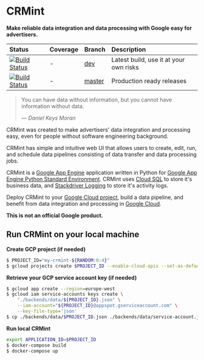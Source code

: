 # CRMint

**Make reliable data integration and data processing with Google easy for
advertisers.**

| Status | Coverage | Branch | Description |
| :----- | :--------- | :----- | :---------- |
| [![Build Status](https://travis-ci.org/google/crmint.svg?branch=dev)](https://travis-ci.org/google/crmint) | - | [dev](https://github.com/google/crmint/tree/dev) | Latest build, use it at your own risks  |
| [![Build Status](https://travis-ci.org/google/crmint.svg?branch=master)](https://travis-ci.org/google/crmint) | - | [master](https://github.com/google/crmint/tree/master) | Production ready releases |

> You can have data without information, but you cannot have information
> without data.
>
> — _Daniel Keys Moran_

CRMint was created to make advertisers' data integration and processing easy,
even for people without software engineering background.

CRMint has simple and intuitive web UI that allows users to create, edit, run,
and schedule data pipelines consisting of data transfer and data processing
jobs.

CRMint is a [Google App Engine](https://cloud.google.com/appengine/) application
written in Python for [Google App Engine Python Standard
Environment](https://cloud.google.com/appengine/docs/standard/python/). CRMint
uses [Cloud SQL](https://cloud.google.com/sql/) to store it's business data, and
[Stackdriver Logging](https://cloud.google.com/logging/) to store it's activity
logs.

Deploy CRMint to your [Google Cloud project](https://console.cloud.google.com/),
build a data pipeline, and benefit from data integration and processing in
[Google Cloud](https://cloud.google.com/).

**This is not an official Google product.**


## Run CRMint on your local machine

**Create GCP project (if needed)**
```sh
$ PROJECT_ID="my-crmint-${RANDOM:0:4}"
$ gcloud projects create $PROJECT_ID --enable-cloud-apis --set-as-default
```

**Retrieve your GCP service account key (if needed)**
```sh
$ gcloud app create --region=europe-west
$ gcloud iam service-accounts keys create \
    "./backends/data/${PROJECT_ID}.json" \
    --iam-account="${PROJECT_ID}@appspot.gserviceaccount.com" \
    --key-file-type='json'
$ cp ./backends/data/$PROJECT_ID.json ./backends/data/service-account.json
```

**Run local CRMint**
```sh
export APPLICATION_ID=$PROJECT_ID
$ docker-compose build
$ docker-compose up
```
